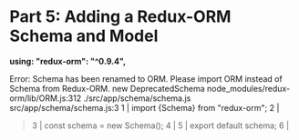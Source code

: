 # Part 5: Adding a Redux-ORM Schema and Model

**using: "redux-orm": "^0.9.4",**

Error: Schema has been renamed to ORM. Please import ORM instead of Schema from Redux-ORM.
new DeprecatedSchema
node_modules/redux-orm/lib/ORM.js:312
./src/app/schema/schema.js
src/app/schema/schema.js:3
  1 | import {Schema} from "redux-orm";
  2 |
> 3 | const schema = new Schema();
  4 |
  5 | export default schema;
  6 |
